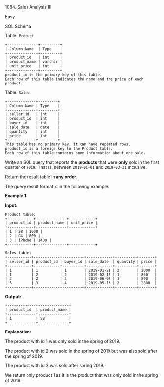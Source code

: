 1084\. Sales Analysis III

Easy

SQL Schema

Table: `Product`

    +--------------+---------+
    | Column Name  | Type    |
    +--------------+---------+
    | product_id   | int     |
    | product_name | varchar |
    | unit_price   | int     |
    +--------------+---------+
    product_id is the primary key of this table.
    Each row of this table indicates the name and the price of each product. 

Table: `Sales`

    +-------------+---------+
    | Column Name | Type    |
    +-------------+---------+
    | seller_id   | int     |
    | product_id  | int     |
    | buyer_id    | int     |
    | sale_date   | date    |
    | quantity    | int     |
    | price       | int     |
    +-------------+---------+
    This table has no primary key, it can have repeated rows.
    product_id is a foreign key to the Product table.
    Each row of this table contains some information about one sale. 

Write an SQL query that reports the **products** that were **only** sold in the first quarter of `2019`. That is, between `2019-01-01` and `2019-03-31` inclusive.

Return the result table in **any order**.

The query result format is in the following example.

**Example 1:**

**Input:**

    Product table:
    +------------+--------------+------------+
    | product_id | product_name | unit_price |
    +------------+--------------+------------+
    | 1 | S8 | 1000 |
    | 2 | G4 | 800 |
    | 3 | iPhone | 1400 |
    +------------+--------------+------------+
    
    Sales table:
    +-----------+------------+----------+------------+----------+-------+
    | seller_id | product_id | buyer_id | sale_date  | quantity | price |
    +-----------+------------+----------+------------+----------+-------+
    | 1         | 1          | 1        | 2019-01-21 | 2        | 2000  |
    | 1         | 2          | 2        | 2019-02-17 | 1        | 800   |
    | 2         | 2          | 3        | 2019-06-02 | 1        | 800   |
    | 3         | 3          | 4        | 2019-05-13 | 2        | 2800  |
    +-----------+------------+----------+------------+----------+-------+

**Output:**

    +-------------+--------------+
    | product_id  | product_name |
    +-------------+--------------+
    | 1           | S8           |
    +-------------+--------------+

**Explanation:**

The product with id 1 was only sold in the spring of 2019.

The product with id 2 was sold in the spring of 2019 but was also sold after the spring of 2019.

The product with id 3 was sold after spring 2019.

We return only product 1 as it is the product that was only sold in the spring of 2019. 